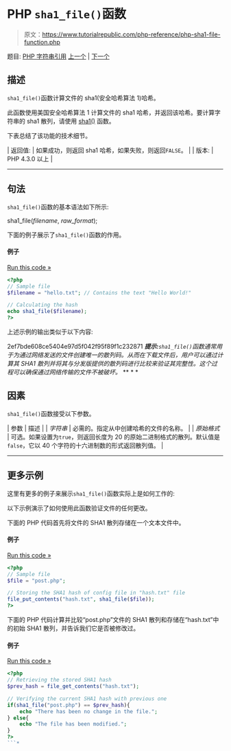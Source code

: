 # PHP `sha1_file()`函数

> 原文：<https://www.tutorialrepublic.com/php-reference/php-sha1-file-function.php>

题目: [PHP 字符串引用](php-string-functions.php) [上一个](php-sha1-function.php) | [下一个](php-similar-text-function.php)

## 描述

`sha1_file()`函数计算文件的 sha1(安全哈希算法 1)哈希。

此函数使用美国安全哈希算法 1 计算文件的 sha1 哈希，并返回该哈希。要计算字符串的 sha1 散列，请使用 [sha1()](php-sha1-function.php) 函数。

下表总结了该功能的技术细节。

| 返回值: | 如果成功，则返回 sha1 哈希，如果失败，则返回`FALSE`。 |
| 版本: | PHP 4.3.0 以上 |

* * *

## 句法

`sha1_file()`函数的基本语法如下所示:

sha1_file(*filename*, *raw_format*);

下面的例子展示了`sha1_file()`函数的作用。

#### 例子

[Run this code »](javascript:void(0); "Disabled")

```php
<?php
// Sample file
$filename = "hello.txt"; // Contains the text "Hello World!"

// Calculating the hash
echo sha1_file($filename);
?>
```

上述示例的输出类似于以下内容:

2ef7bde608ce5404e97d5f042f95f89f1c232871 ***提示:**`sha1_file()`函数通常用于为通过网络发送的文件创建唯一的散列码。从而在下载文件后，用户可以通过计算其 SHA1 散列并将其与分发版提供的散列码进行比较来验证其完整性。这个过程可以确保通过网络传输的文件不被破坏。*  ** * *

## 因素

`sha1_file()`函数接受以下参数。

| 参数 | 描述 |
| *字符串* | 必需的。指定从中创建哈希的文件的名称。 |
| *原始格式* | 可选。如果设置为`true`，则返回长度为 20 的原始二进制格式的散列。默认值是`false`，它以 40 个字符的十六进制数的形式返回散列值。 |

* * *

## 更多示例

这里有更多的例子来展示`sha1_file()`函数实际上是如何工作的:

以下示例演示了如何使用此函数验证文件的任何更改。

下面的 PHP 代码首先将文件的 SHA1 散列存储在一个文本文件中。

#### 例子

[Run this code »](javascript:void(0); "Disabled")

```php
<?php
// Sample file
$file = "post.php";

// Storing the SHA1 hash of config file in "hash.txt" file
file_put_contents("hash.txt", sha1_file($file));
?>
```

下面的 PHP 代码计算并比较“post.php”文件的 SHA1 散列和存储在“hash.txt”中的初始 SHA1 散列，并告诉我们它是否被修改过。

#### 例子

[Run this code »](javascript:void(0); "Disabled")

```php
<?php
// Retrieving the stored SHA1 hash
$prev_hash = file_get_contents("hash.txt");

// Verifying the current SHA1 hash with previous one
if(sha1_file("post.php") == $prev_hash){
    echo "There has been no change in the file.";
} else{
    echo "The file has been modified.";
}
?>
```*